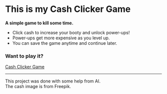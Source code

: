 # This is my Cash Clicker Game  
**A simple game to kill some time.**  

- Click cash to increase your booty and unlock power-ups!  
- Power-ups get more expensive as you level up.  
- You can save the game anytime and continue later.  

### Want to play it?  
[Cash Clicker Game](https://kokojkj.github.io/cash-clicker/)  

---

This project was done with some help from AI.  
The cash image is from Freepik.  

